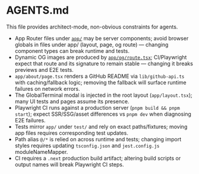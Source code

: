 # AGENTS.md

This file provides architect-mode, non-obvious constraints for agents.

- App Router files under [`app/`](app/:1) may be server components; avoid browser globals in files under app/ (layout, page, og route) — changing component types can break runtime and tests.
- Dynamic OG images are produced by [`app/og/route.tsx`](app/og/route.tsx:1); CI/Playwright expect that route and its signature to remain stable — changing it breaks previews and E2E tests.
- `app/about/page.tsx` renders a GitHub README via `lib/github-api.ts` with caching/fallback logic; removing the fallback will surface runtime failures on network errors.
- The GlobalTerminal modal is injected in the root layout (`app/layout.tsx`); many UI tests and pages assume its presence.
- Playwright CI runs against a production server (`pnpm build && pnpm start`); expect SSR/SSG/asset differences vs `pnpm dev` when diagnosing E2E failures.
- Tests mirror `app/` under `test/` and rely on exact paths/fixtures; moving app files requires corresponding test updates.
- Path alias `@/*` is relied on across runtime and tests; changing import styles requires updating `tsconfig.json` and `jest.config.js` moduleNameMapper.
- CI requires a `.next` production build artifact; altering build scripts or output names will break Playwright CI steps.
